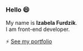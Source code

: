 ### Hello 😄

My name is **Izabela Furdzik**.  
I am front-end developer.

⚡ <a target="_blank" href="https://furdzik.com/">See my portfolio</a>


<!--
**furdzik/furdzik** is a ✨ _special_ ✨ repository because its `README.md` (this file) appears on your GitHub profile.

Here are some ideas to get you started:

- 🔭 I’m currently working on ...
- 🌱 I’m currently learning ...
- 👯 I’m looking to collaborate on ...
- 🤔 I’m looking for help with ...
- 💬 Ask me about ...
- 📫 How to reach me: ...
- 😄 Pronouns: ...
- ⚡ Fun fact: ...
-->
